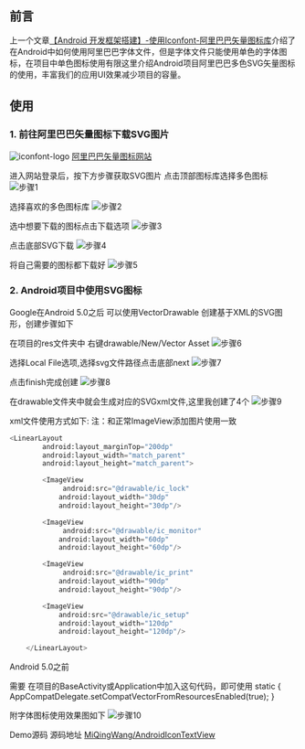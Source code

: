 ## 前言

上一个文章[【Android 开发框架搭建】-使用Iconfont-阿里巴巴矢量图标库](%e3%80%90Android+%e5%bc%80%e5%8f%91%e6%a1%86%e6%9e%b6%e6%90%ad%e5%bb%ba%e3%80%91-%e4%bd%bf%e7%94%a8Iconfont-%e9%98%bf%e9%87%8c%e5%b7%b4%e5%b7%b4%e7%9f%a2%e9%87%8f%e5%9b%be%e6%a0%87%e5%ba%93)介绍了在Android中如何使用阿里巴巴字体文件，但是字体文件只能使用单色的字体图标，在项目中单色图标使用有限这里介绍Android项目阿里巴巴多色SVG矢量图标的使用，丰富我们的应用UI效果减少项目的容量。

## 使用

### 1. 前往阿里巴巴矢量图标下载SVG图片
![iconfont-logo](https://img.alicdn.com/tps/i4/TB1_oz6GVXXXXaFXpXXJDFnIXXX-64-64.ico) [阿里巴巴矢量图标网站](https://www.iconfont.cn/)

进入网站登录后，按下方步骤获取SVG图片
点击顶部图标库选择多色图标
![步骤1](%e3%80%90Android+%e5%bc%80%e5%8f%91%e6%a1%86%e6%9e%b6%e6%90%ad%e5%bb%ba%e3%80%91-%e4%bd%bf%e7%94%a8%e9%98%bf%e9%87%8c%e5%b7%b4%e5%b7%b4%e5%a4%9a%e8%89%b2SVG%e7%9f%a2%e9%87%8f%e5%9b%be%e6%a0%87/1.png)

选择喜欢的多色图标库
![步骤2](%e3%80%90Android+%e5%bc%80%e5%8f%91%e6%a1%86%e6%9e%b6%e6%90%ad%e5%bb%ba%e3%80%91-%e4%bd%bf%e7%94%a8%e9%98%bf%e9%87%8c%e5%b7%b4%e5%b7%b4%e5%a4%9a%e8%89%b2SVG%e7%9f%a2%e9%87%8f%e5%9b%be%e6%a0%87/5.png)

选中想要下载的图标点击下载选项
![步骤3](%e3%80%90Android+%e5%bc%80%e5%8f%91%e6%a1%86%e6%9e%b6%e6%90%ad%e5%bb%ba%e3%80%91-%e4%bd%bf%e7%94%a8%e9%98%bf%e9%87%8c%e5%b7%b4%e5%b7%b4%e5%a4%9a%e8%89%b2SVG%e7%9f%a2%e9%87%8f%e5%9b%be%e6%a0%87/2.png)

点击底部SVG下载
![步骤4](%e3%80%90Android+%e5%bc%80%e5%8f%91%e6%a1%86%e6%9e%b6%e6%90%ad%e5%bb%ba%e3%80%91-%e4%bd%bf%e7%94%a8%e9%98%bf%e9%87%8c%e5%b7%b4%e5%b7%b4%e5%a4%9a%e8%89%b2SVG%e7%9f%a2%e9%87%8f%e5%9b%be%e6%a0%87/3.png)

将自己需要的图标都下载好
![步骤5](%e3%80%90Android+%e5%bc%80%e5%8f%91%e6%a1%86%e6%9e%b6%e6%90%ad%e5%bb%ba%e3%80%91-%e4%bd%bf%e7%94%a8%e9%98%bf%e9%87%8c%e5%b7%b4%e5%b7%b4%e5%a4%9a%e8%89%b2SVG%e7%9f%a2%e9%87%8f%e5%9b%be%e6%a0%87/4.png)

### 2. Android项目中使用SVG图标

Google在Android 5.0之后 可以使用VectorDrawable 创建基于XML的SVG图形，创建步骤如下

在项目的res文件夹中 右键drawable/New/Vector Asset
![步骤6](%e3%80%90Android+%e5%bc%80%e5%8f%91%e6%a1%86%e6%9e%b6%e6%90%ad%e5%bb%ba%e3%80%91-%e4%bd%bf%e7%94%a8%e9%98%bf%e9%87%8c%e5%b7%b4%e5%b7%b4%e5%a4%9a%e8%89%b2SVG%e7%9f%a2%e9%87%8f%e5%9b%be%e6%a0%87/6.png)

选择Local File选项,选择svg文件路径点击底部next
![步骤7](%e3%80%90Android+%e5%bc%80%e5%8f%91%e6%a1%86%e6%9e%b6%e6%90%ad%e5%bb%ba%e3%80%91-%e4%bd%bf%e7%94%a8%e9%98%bf%e9%87%8c%e5%b7%b4%e5%b7%b4%e5%a4%9a%e8%89%b2SVG%e7%9f%a2%e9%87%8f%e5%9b%be%e6%a0%87/7.png)

点击finish完成创建
![步骤8](%e3%80%90Android+%e5%bc%80%e5%8f%91%e6%a1%86%e6%9e%b6%e6%90%ad%e5%bb%ba%e3%80%91-%e4%bd%bf%e7%94%a8%e9%98%bf%e9%87%8c%e5%b7%b4%e5%b7%b4%e5%a4%9a%e8%89%b2SVG%e7%9f%a2%e9%87%8f%e5%9b%be%e6%a0%87/8.png)

在drawable文件夹中就会生成对应的SVGxml文件,这里我创建了4个
![步骤9](%e3%80%90Android+%e5%bc%80%e5%8f%91%e6%a1%86%e6%9e%b6%e6%90%ad%e5%bb%ba%e3%80%91-%e4%bd%bf%e7%94%a8%e9%98%bf%e9%87%8c%e5%b7%b4%e5%b7%b4%e5%a4%9a%e8%89%b2SVG%e7%9f%a2%e9%87%8f%e5%9b%be%e6%a0%87/9.png)

xml文件使用方式如下:
注：和正常ImageView添加图片使用一致
```python
<LinearLayout
        android:layout_marginTop="200dp"
        android:layout_width="match_parent"
        android:layout_height="match_parent">

        <ImageView
             android:src="@drawable/ic_lock"
            android:layout_width="30dp"
            android:layout_height="30dp"/>

        <ImageView
             android:src="@drawable/ic_monitor"
            android:layout_width="60dp"
            android:layout_height="60dp"/>

        <ImageView
             android:src="@drawable/ic_print"
            android:layout_width="90dp"
            android:layout_height="90dp"/>

        <ImageView
            android:src="@drawable/ic_setup"
            android:layout_width="120dp"
            android:layout_height="120dp"/>

    </LinearLayout>

```

Android 5.0之前

需要 在项目的BaseActivity或Application中加入这句代码，即可使用
static {
        AppCompatDelegate.setCompatVectorFromResourcesEnabled(true);
    }


附字体图标使用效果图如下
![步骤10](%e3%80%90Android+%e5%bc%80%e5%8f%91%e6%a1%86%e6%9e%b6%e6%90%ad%e5%bb%ba%e3%80%91-%e4%bd%bf%e7%94%a8%e9%98%bf%e9%87%8c%e5%b7%b4%e5%b7%b4%e5%a4%9a%e8%89%b2SVG%e7%9f%a2%e9%87%8f%e5%9b%be%e6%a0%87/10.png)

Demo源码
源码地址 [MiQingWang/AndroidIconTextView](https://github.com/MiQingWang/AndroidIconTextView)